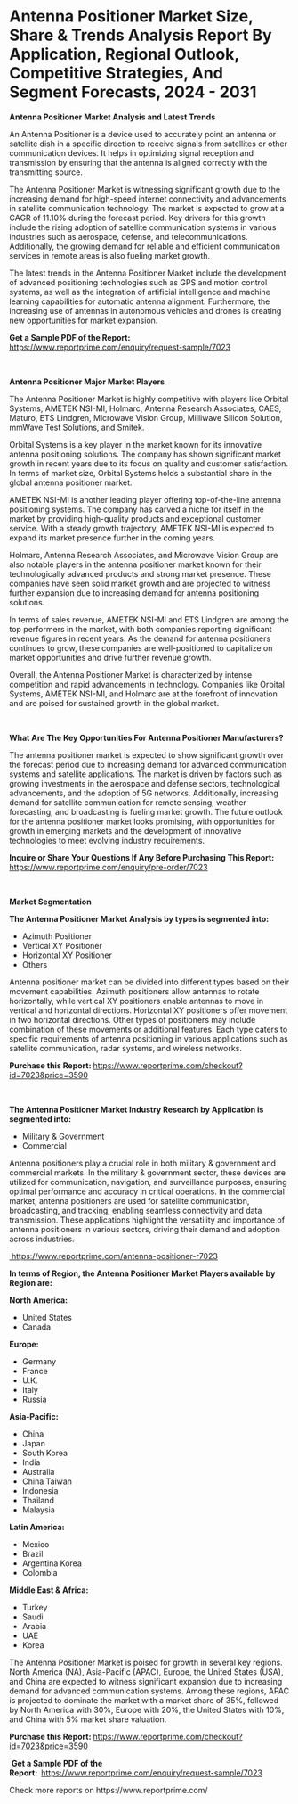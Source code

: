<p><h1>Antenna Positioner Market Size, Share & Trends Analysis Report By Application, Regional Outlook, Competitive Strategies, And Segment Forecasts, 2024 - 2031</h1></p><p><strong>Antenna Positioner Market Analysis and Latest Trends</strong></p>
<p><p>An Antenna Positioner is a device used to accurately point an antenna or satellite dish in a specific direction to receive signals from satellites or other communication devices. It helps in optimizing signal reception and transmission by ensuring that the antenna is aligned correctly with the transmitting source.</p><p>The Antenna Positioner Market is witnessing significant growth due to the increasing demand for high-speed internet connectivity and advancements in satellite communication technology. The market is expected to grow at a CAGR of 11.10% during the forecast period. Key drivers for this growth include the rising adoption of satellite communication systems in various industries such as aerospace, defense, and telecommunications. Additionally, the growing demand for reliable and efficient communication services in remote areas is also fueling market growth.</p><p>The latest trends in the Antenna Positioner Market include the development of advanced positioning technologies such as GPS and motion control systems, as well as the integration of artificial intelligence and machine learning capabilities for automatic antenna alignment. Furthermore, the increasing use of antennas in autonomous vehicles and drones is creating new opportunities for market expansion.</p></p>
<p><strong>Get a Sample PDF of the Report:&nbsp;</strong> <a href="https://www.reportprime.com/enquiry/request-sample/7023">https://www.reportprime.com/enquiry/request-sample/7023</a></p>
<p>&nbsp;</p>
<p><strong>Antenna Positioner Major Market Players</strong></p>
<p><p>The Antenna Positioner Market is highly competitive with players like Orbital Systems, AMETEK NSI-MI, Holmarc, Antenna Research Associates, CAES, Maturo, ETS Lindgren, Microwave Vision Group, Milliwave Silicon Solution, mmWave Test Solutions, and Smitek. </p><p>Orbital Systems is a key player in the market known for its innovative antenna positioning solutions. The company has shown significant market growth in recent years due to its focus on quality and customer satisfaction. In terms of market size, Orbital Systems holds a substantial share in the global antenna positioner market.</p><p>AMETEK NSI-MI is another leading player offering top-of-the-line antenna positioning systems. The company has carved a niche for itself in the market by providing high-quality products and exceptional customer service. With a steady growth trajectory, AMETEK NSI-MI is expected to expand its market presence further in the coming years.</p><p>Holmarc, Antenna Research Associates, and Microwave Vision Group are also notable players in the antenna positioner market known for their technologically advanced products and strong market presence. These companies have seen solid market growth and are projected to witness further expansion due to increasing demand for antenna positioning solutions.</p><p>In terms of sales revenue, AMETEK NSI-MI and ETS Lindgren are among the top performers in the market, with both companies reporting significant revenue figures in recent years. As the demand for antenna positioners continues to grow, these companies are well-positioned to capitalize on market opportunities and drive further revenue growth.</p><p>Overall, the Antenna Positioner Market is characterized by intense competition and rapid advancements in technology. Companies like Orbital Systems, AMETEK NSI-MI, and Holmarc are at the forefront of innovation and are poised for sustained growth in the global market.</p></p>
<p>&nbsp;</p>
<p><strong>What Are The Key Opportunities For Antenna Positioner Manufacturers?</strong></p>
<p><p>The antenna positioner market is expected to show significant growth over the forecast period due to increasing demand for advanced communication systems and satellite applications. The market is driven by factors such as growing investments in the aerospace and defense sectors, technological advancements, and the adoption of 5G networks. Additionally, increasing demand for satellite communication for remote sensing, weather forecasting, and broadcasting is fueling market growth. The future outlook for the antenna positioner market looks promising, with opportunities for growth in emerging markets and the development of innovative technologies to meet evolving industry requirements.</p></p>
<p><strong>Inquire or Share Your Questions If Any Before Purchasing This Report:</strong> <a href="https://www.reportprime.com/enquiry/pre-order/7023">https://www.reportprime.com/enquiry/pre-order/7023</a></p>
<p>&nbsp;</p>
<p><strong>Market Segmentation</strong></p>
<p><strong>The Antenna Positioner Market Analysis by types is segmented into:</strong></p>
<p><ul><li>Azimuth Positioner</li><li>Vertical XY Positioner</li><li>Horizontal XY Positioner</li><li>Others</li></ul></p>
<p><p>Antenna positioner market can be divided into different types based on their movement capabilities. Azimuth positioners allow antennas to rotate horizontally, while vertical XY positioners enable antennas to move in vertical and horizontal directions. Horizontal XY positioners offer movement in two horizontal directions. Other types of positioners may include combination of these movements or additional features. Each type caters to specific requirements of antenna positioning in various applications such as satellite communication, radar systems, and wireless networks.</p></p>
<p><strong>Purchase this Report:&nbsp;</strong><a href="https://www.reportprime.com/checkout?id=7023&price=3590">https://www.reportprime.com/checkout?id=7023&price=3590</a></p>
<p>&nbsp;</p>
<p><strong>The Antenna Positioner Market Industry Research by Application is segmented into:</strong></p>
<p><ul><li>Military & Government</li><li>Commercial</li></ul></p>
<p><p>Antenna positioners play a crucial role in both military & government and commercial markets. In the military & government sector, these devices are utilized for communication, navigation, and surveillance purposes, ensuring optimal performance and accuracy in critical operations. In the commercial market, antenna positioners are used for satellite communication, broadcasting, and tracking, enabling seamless connectivity and data transmission. These applications highlight the versatility and importance of antenna positioners in various sectors, driving their demand and adoption across industries.</p></p>
<p><a href="https://www.reportprime.com/antenna-positioner-r7023">&nbsp;https://www.reportprime.com/antenna-positioner-r7023</a></p>
<p><strong>In terms of Region, the Antenna Positioner Market Players available by Region are:</strong></p>
<p>
    <p> <strong> North America: </strong>
        <ul>
            <li>United States</li>
            <li>Canada</li>
        </ul>
        </p> 
    <p> <strong> Europe: </strong>
        <ul>
            <li>Germany</li>
            <li>France</li>
            <li>U.K.</li>
            <li>Italy</li>
            <li>Russia</li>
        </ul>
        </p> 
    <p> <strong> Asia-Pacific: </strong>
        <ul>
            <li>China</li>
            <li>Japan</li>
            <li>South Korea</li>
            <li>India</li>
            <li>Australia</li>
            <li>China Taiwan</li>
            <li>Indonesia</li>
            <li>Thailand</li>
            <li>Malaysia</li>
        </ul>
        </p> 
    <p> <strong> Latin America: </strong>
        <ul>
            <li>Mexico</li>
            <li>Brazil</li>
            <li>Argentina Korea</li>
            <li>Colombia</li>
        </ul>
        </p> 
    <p> <strong> Middle East & Africa: </strong>
        <ul>
            <li>Turkey</li>
            <li>Saudi</li>
            <li>Arabia</li>
            <li>UAE</li>
            <li>Korea</li>
        </ul>
    </p>
    </p>
<p><p>The Antenna Positioner Market is poised for growth in several key regions. North America (NA), Asia-Pacific (APAC), Europe, the United States (USA), and China are expected to witness significant expansion due to increasing demand for advanced communication systems. Among these regions, APAC is projected to dominate the market with a market share of 35%, followed by North America with 30%, Europe with 20%, the United States with 10%, and China with 5% market share valuation.</p></p>
<p><strong>Purchase this Report: </strong><a href="https://www.reportprime.com/checkout?id=7023&price=3590">https://www.reportprime.com/checkout?id=7023&price=3590</a></p>
<p>&nbsp;<strong>Get a Sample PDF of the Report:&nbsp;&nbsp;</strong><a href="https://www.reportprime.com/enquiry/request-sample/7023">https://www.reportprime.com/enquiry/request-sample/7023</a></p>
<p><strong></strong></p>
<p>Check more reports on https://www.reportprime.com/</p>
